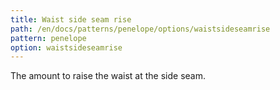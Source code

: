 ```yaml
---
title: Waist side seam rise
path: /en/docs/patterns/penelope/options/waistsideseamrise
pattern: penelope
option: waistsideseamrise
---
```


The amount to raise the waist at the side seam.